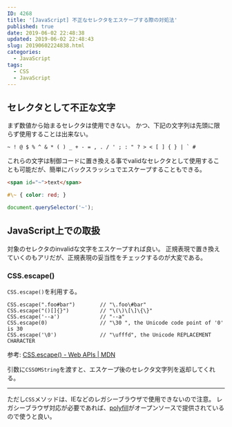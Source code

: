 ```yaml
---
ID: 4268
title: '[JavaScript] 不正なセレクタをエスケープする際の対処法'
published: true
date: 2019-06-02 22:48:38
updated: 2019-06-02 22:48:43
slug: 20190602224838.html
categories:
  - JavaScript
tags:
  - CSS
  - JavaScript
---
```

## セレクタとして不正な文字

まず数値から始まるセレクタは使用できない。
かつ、下記の文字列は先頭に限らず使用することは出来ない。

```
~ ! @ $ % ^ & * ( ) _ + - = , . / ' ; : " ? > < [ ] { } | ` #
```

これらの文字は制御コードに置き換える事でvalidなセレクタとして使用することも可能だが、簡単にバックスラッシュでエスケープすることもできる。

```html
<span id="~">text</span>
```

```css
#\~ { color: red; }
```

```js
document.querySelector('~'); 
```

## JavaScript上での取扱

対象のセレクタのinvalidな文字をエスケープすれば良い。
正規表現で置き換えていくのもアリだが、正規表現の妥当性をチェックするのが大変である。

### CSS.escape()

`CSS.escape()`を利用する。

```
CSS.escape(".foo#bar")        // "\.foo\#bar"
CSS.escape("()[]{}")          // "\(\)\[\]\{\}"
CSS.escape('--a')             // "--a"
CSS.escape(0)                 // "\30 ", the Unicode code point of '0' is 30
CSS.escape('\0')              // "\ufffd", the Unicode REPLACEMENT CHARACTER
```
参考: [CSS.escape() - Web APIs | MDN](https://developer.mozilla.org/en-US/docs/Web/API/CSS/escape)

引数に`CSSOMString`を渡すと、エスケープ後のセレクタ文字列を返却してくれる。

---

ただし`CSS`メソッドは、IEなどのレガシーブラウザで使用できないので注意。
レガシーブラウザ対応が必要であれば、[polyfill](https://www.npmjs.com/package/css.escape)がオープンソースで提供されているので使うと良い。